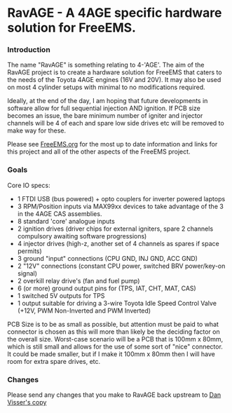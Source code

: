 # RavAGE - A 4AGE specific hardware solution for FreeEMS.

### Introduction

The name "RavAGE" is something relating to 4-'AGE'. The aim of the RavAGE project
is to create a hardware solution for FreeEMS that caters to the needs of the Toyota
4AGE engines (16V and 20V). It may also be used on most 4 cylinder setups with minimal
to no modifications required. 

Ideally, at the end of the day, I am hoping that future developments in software allow for full sequential injection AND ignition. If PCB size becomes an issue, the bare minimum number of igniter and injector channels will be 4 of each and spare low side drives etc will be removed to make way for these. 

Please see [FreeEMS.org](http://freeems.org) for the most up to date information
and links for this project and all of the other aspects of the FreeEMS project.

### Goals

Core IO specs:

 - 1 FTDI USB (bus powered) + opto couplers for inverter powered laptops 
 - 3 RPM/Position inputs via MAX99xx devices to take advantage of the 3 in the 4AGE CAS assemblies.
 - 8 standard 'core' analogue inputs 
 - 2 ignition drives (driver chips for external igniters, spare 2 channels compulsory awaiting software progressions)
 - 4 injector drives (high-z, another set of 4 channels as spares if space permits)
 - 3 ground "input" connections (CPU GND, INJ GND, ACC GND)
 - 2 "12V" connections (constant CPU power, switched BRV power/key-on signal)
 - 2 overkill relay drive's (fan and fuel pump)
 - 6 (or more) ground output pins for (TPS, IAT, CHT, MAT, CAS)
 - 1 switched 5V outputs for TPS
 - 1 output suitable for driving a 3-wire Toyota Idle Speed Control Valve (+12V, PWM Non-Inverted and PWM Inverted)

PCB Size is to be as small as possible, but attention must be paid to what connector is chosen as this will more than likely be the deciding factor on the overall size. Worst-case scenario will be a PCB that is 100mm x 80mm, which is still small and allows for the use of some sort of "nice" connector. It could be made smaller, but if I make it 100mm x 80mm then I will have room for extra spare drives, etc. 

### Changes

Please send any changes that you make to RavAGE back upstream to [Dan Visser's copy](https://github.com/dvisser/Ravage)

